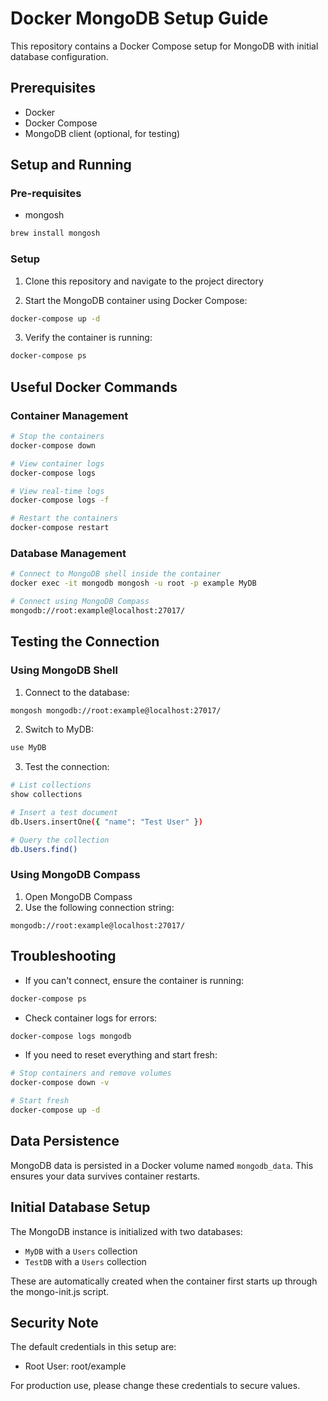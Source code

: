 # Docker MongoDB Setup Guide

This repository contains a Docker Compose setup for MongoDB with initial database configuration.

## Prerequisites

- Docker
- Docker Compose
- MongoDB client (optional, for testing)

## Setup and Running

### Pre-requisites
- mongosh
```bash
brew install mongosh
```

### Setup
1. Clone this repository and navigate to the project directory

2. Start the MongoDB container using Docker Compose:

```bash
docker-compose up -d
```

3. Verify the container is running:

```bash
docker-compose ps
```

## Useful Docker Commands

### Container Management

```bash
# Stop the containers
docker-compose down

# View container logs
docker-compose logs

# View real-time logs
docker-compose logs -f

# Restart the containers
docker-compose restart
```

### Database Management

```bash
# Connect to MongoDB shell inside the container
docker exec -it mongodb mongosh -u root -p example MyDB

# Connect using MongoDB Compass
mongodb://root:example@localhost:27017/
```

## Testing the Connection

### Using MongoDB Shell
1. Connect to the database:

```bash
mongosh mongodb://root:example@localhost:27017/
```

2. Switch to MyDB:

```bash
use MyDB
```

3. Test the connection:

```bash
# List collections
show collections

# Insert a test document
db.Users.insertOne({ "name": "Test User" })

# Query the collection
db.Users.find()
```

### Using MongoDB Compass
1. Open MongoDB Compass
2. Use the following connection string:
```
mongodb://root:example@localhost:27017/
```

## Troubleshooting

- If you can't connect, ensure the container is running:

```bash
docker-compose ps
```

- Check container logs for errors:

```bash
docker-compose logs mongodb
```

- If you need to reset everything and start fresh:

```bash
# Stop containers and remove volumes
docker-compose down -v

# Start fresh
docker-compose up -d
```

## Data Persistence
MongoDB data is persisted in a Docker volume named `mongodb_data`. This ensures your data survives container restarts.

## Initial Database Setup
The MongoDB instance is initialized with two databases:
- `MyDB` with a `Users` collection
- `TestDB` with a `Users` collection

These are automatically created when the container first starts up through the mongo-init.js script.

## Security Note
The default credentials in this setup are:
- Root User: root/example

For production use, please change these credentials to secure values.

